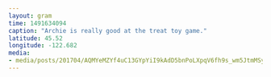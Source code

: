 ```yaml
---
layout: gram
time: 1491634094
caption: "Archie is really good at the treat toy game."
latitude: 45.52
longitude: -122.682
media:
- media/posts/201704/AQMYeMZYf4uC13GYpYiI9kAdD5bnPoLXpqV6fh9s_wm5JtmMSyQ6gkygnzo0J1DzP3fn65bEQve6uBEMnuIXx_G2KRxIi0A4kN6DKg_17863746877085937.mp4
---
```

